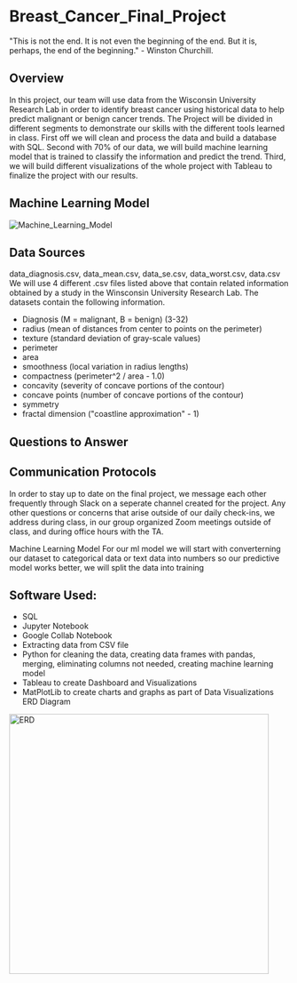 # Breast_Cancer_Final_Project

"This is not the end. It is not even the beginning of the end. But it is, perhaps, the end of the beginning." - Winston Churchill.

## Overview
In this project, our team will use data from the Wisconsin University Research Lab in order to identify breast cancer using historical data to help predict malignant or benign cancer trends. The Project will be divided in different segments to demonstrate our skills with the different tools learned in class.
First off we will clean and process the data and build a database with SQL. Second with 70% of our data, we will build machine learning model that is trained to classify the information and predict the trend. Third, we will build different visualizations of the whole project with Tableau to finalize the project with our results.

## Machine Learning Model 


![Machine_Learning_Model](https://user-images.githubusercontent.com/105119376/192317658-fe9da560-8450-47a9-9639-751520005fb0.png)

## Data Sources
data_diagnosis.csv, data_mean.csv, data_se.csv, data_worst.csv, data.csv
We will use 4 different .csv files listed above that contain related information obtained by a study in the Winsconsin University Research Lab. The datasets contain the following information.
* Diagnosis (M = malignant, B = benign) (3-32)
* radius (mean of distances from center to points on the perimeter)
* texture (standard deviation of gray-scale values)
* perimeter
* area
* smoothness (local variation in radius lengths)
* compactness (perimeter^2 / area - 1.0)
* concavity (severity of concave portions of the contour)
* concave points (number of concave portions of the contour)
* symmetry
* fractal dimension ("coastline approximation" - 1)

## Questions to Answer



## Communication Protocols 
In order to stay up to date on the final project, we message each other frequently through Slack on a seperate channel created for the project. Any other questions or concerns that arise outside of our daily check-ins, we address during class, in our group organized Zoom meetings outside of class, and during office hours with the TA. 

Machine Learning Model
For our ml model we will start with converterning our dataset to categorical data or text data into numbers so our predictive model works better, we will split the data into training

## Software Used:
* SQL
* Jupyter Notebook
* Google Collab Notebook
* Extracting data from CSV file
* Python for cleaning the data, creating data frames with pandas, merging, eliminating columns not needed, creating machine learning model
* Tableau to create Dashboard and Visualizations
* MatPlotLib to create charts and graphs as part of Data Visualizations
ERD Diagram
<img width="468" alt="ERD" src="https://user-images.githubusercontent.com/105119376/192317208-52e68044-61d0-48bd-a09a-945f07c17ca8.png">
